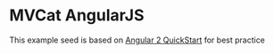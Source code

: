 # MVCat AngularJS 

 This example seed is based on [Angular 2 QuickStart](https://github.com/angular/quickstart) for best practice
